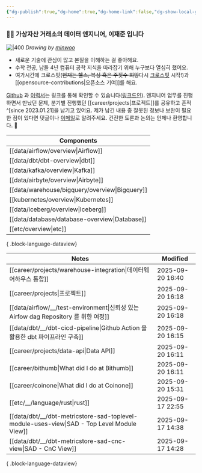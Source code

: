 ```yaml
---
{"dg-publish":true,"dg-home":true,"dg-home-link":false,"dg-show-local-graph":false,"dg-show-backlinks":false,"dg-show-toc":false,"dg-show-inline-title":false,"dg-show-file-tree":false,"dg-enable-search":true,"dg-link-preview":false,"dg-show-tags":false,"dg-pass-frontmatter":false,"permalink":"/Welcome to jx2lee garden/","tags":["gardenEntry"],"dgEnableSearch":true,"dgPassFrontmatter":true,"noteIcon":"","created":"2024-10-02T18:51:46.000+09:00"}
---
```




### 👋🏽 가상자산 거래소의 데이터 엔지니어, 이재준 입니다


![|400](https://i.imgur.com/IOPpMZJ.jpeg)
*Drawing by [minwoo](https://github.com/tommybebe)*


- 새로운 기술에 관심이 많고 본질을 이해하는 걸 좋아해요.
- 수학 전공, 남들 4년 컴퓨터 공학 지식을 따라잡기 위해 누구보다 열심히 했어요.
- 여가시간에 크로스핏(~~현재는 헬스, 복싱 혹은 주짓수 희망~~다시 [크로스핏](https://www.instagram.com/cfkhan2015_2025/reels/) 시작!)과 [[opensource-contributions\|오픈소스 기여]]를 해요.


[Github](https://github.com/jx2lee) 과 [이력서](https://github.com/jx2lee/resume.new/blob/main/jaejun_lee_resume.pdf)는 링크를 통해 확인할 수 있습니다([링크드인](https://www.linkedin.com/in/jx2lee/)). 엔지니어 업무를 진행하면서 만났던 문제, 분기별 진행했던 [[career/projects\|프로젝트]]를 공유하고 흔적^[since 2023.01.21]을 남기고 있어요. 제가 남긴 내용 중 잘못된 정보나 보완이 필요한 점이 있다면 댓글이나 [이메일](malito:dev.jaejun.lee.1991@gmail.com)로 알려주세요. 건전한 토론과 논의는 언제나 환영합니다. 🤗


| Components                                        |
| ------------------------------------------------- |
| [[data/airflow/overview\|Airflow]]             |
| [[data/dbt/dbt-overview\|dbt]]                 |
| [[data/kafka/overview\|Kafka]]                 |
| [[data/airbyte/overview\|Airbyte]]             |
| [[data/warehouse/bigquery/overview\|Bigquery]] |
| [[kubernetes/overview\|Kubernetes]]            |
| [[data/iceberg/overview\|Iceberg]]             |
| [[data/database/database-overview\|Database]]  |
| [[etc/overview\|etc]]                          |

{ .block-language-dataview}


| Notes                                                                                         | Modified         |
| --------------------------------------------------------------------------------------------- | ---------------- |
| [[career/projects/warehouse-integration\|데이터웨어하우스 통합]]                                     | 2025-09-20 16:40 |
| [[career/projects\|프로젝트]]                                                                  | 2025-09-20 16:18 |
| [[data/airflow/__/test-environment\|신뢰성 있는 Airfow dag Repository 를 위한 여정]]                 | 2025-09-20 16:18 |
| [[data/dbt/__/dbt-cicd-pipeline\|Github Action 을 활용한 dbt 파이프라인 구축]]                        | 2025-09-20 16:15 |
| [[career/projects/data-api\|Data API]]                                                     | 2025-09-20 16:11 |
| [[career/bithumb\|What did I do at Bithumb]]                                               | 2025-09-20 16:11 |
| [[career/coinone\|What did I do at Coinone]]                                               | 2025-09-20 15:31 |
| [[etc/__/language/rust\|rust]]                                                             | 2025-09-17 22:55 |
| [[data/dbt/__/dbt-metricstore-sad-toplevel-module-uses-view\|SAD - Top Level Module View]] | 2025-09-17 14:38 |
| [[data/dbt/__/dbt-metricstore-sad-cnc-view\|SAD - CnC View]]                               | 2025-09-17 14:28 |

{ .block-language-dataview}